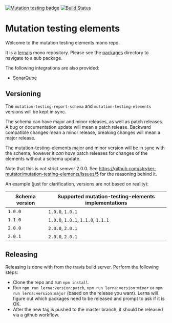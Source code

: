 [![Mutation testing badge](https://img.shields.io/endpoint?style=flat&url=https%3A%2F%2Fbadge-api.stryker-mutator.io%2Fgithub.com%2Fstryker-mutator%2Fmutation-testing-elements%2Fmaster)](https://dashboard.stryker-mutator.io/reports/github.com/stryker-mutator/mutation-testing-elements/master)
[![Build Status](https://github.com/stryker-mutator/mutation-testing-elements/workflows/CI/badge.svg)](https://github.com/stryker-mutator/mutation-testing-elements/actions?query=workflow%3ACI+branch%3Amaster)

# Mutation testing elements

Welcome to the mutation testing elements mono repo.

It is a [lernajs](https://lernajs.io/) mono repository. Please see the [packages](https://github.com/stryker-mutator/mutation-testing-elements/tree/master/packages)
directory to navigate to a sub package.

The following integrations are also provided:

- [SonarQube](integrations/sonarqube)

## Versioning

The `mutation-testing-report-schema` and `mutation-testing-elements` versions will be kept in sync.

The schema can have major and minor releases, as well as patch releases. A bug or documentation update will mean a patch release. Backward compatible changes mean a minor release, breaking changes will mean a major release.

The mutation-testing-elements major and minor version will be in sync with the schema, however it _can have_ patch releases for changes of the elements without a schema update.

Note that this is not strict semver 2.0.0. See https://github.com/stryker-mutator/mutation-testing-elements/issues/5 for the reasoning behind it.

An example (just for clarification, versions are not based on reality):

| Schema version | Supported mutation-testing-elements implementations |
| -------------- | --------------------------------------------------- |
| `1.0.0`        | `1.0.0`, `1.0.1`                                    |
| `1.1.0`        | `1.0.0`, `1.0.1`, `1.1.0`, `1.1.1`                  |
| `2.0.0`        | `2.0.0`, `2.0.1`                                    |
| `2.0.1`        | `2.0.0`, `2.0.1`                                    |

## Releasing

Releasing is done with from the travis build server. Perform the following steps:

- Clone the repo and run `npm install`.
- Run `npm run lerna:version:patch`, `npm run lerna:version:minor` or `npm run lerna:version:major` (based on the release you want). Lerna will figure out which packages need to be released and prompt to ask if it is OK.
- After the new tag is pushed to the master branch, it should be released via a github workflow.

